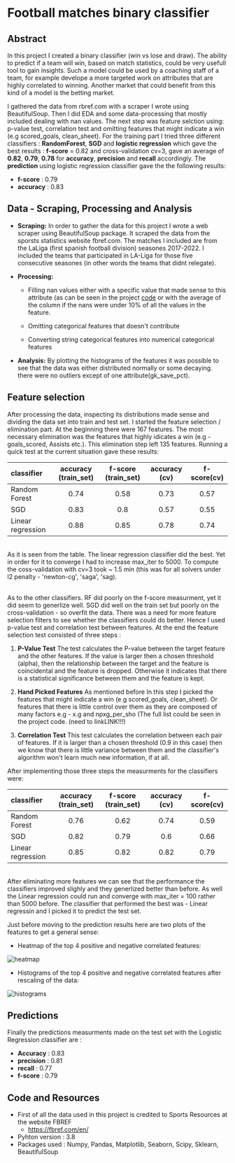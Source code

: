 # Football matches binary classifier 


## Abstract 
In this project I created a binary classifier (win vs lose and draw). The ability to predict if a team will win, based on match statistics, could be very usefull tool to gain insights. Such a model could be used by a coaching staff of a team, for example develope a more targeted work on attributes that are highly correlated to winning. Another market that could benefit from this kind of a model is the betting market.

I gathered the data from rbref.com with a scraper I wrote using BeautifulSoup. Then I did EDA and some data-processing that mostly included dealing with nan values. The next step was feature selction using: p-value test, correlation test and omitting features that might indicate a win (e.g scored_goals, clean_sheet). 
For the training part I tried three different classifiers : **RandomForest**, **SGD** and **logistic regression** which gave the best results : **f-score** = 0.82 and cross-validation cv=3, gave an average of **0.82**, **0.79**, **0.78** for **accuracy**, **precision** and **recall** accordingly. 
The **prediction** using logistic regression classifier gave the the following results: 
* **f-score** : 0.79
* **accuracy** : 0.83



## Data  - Scraping, Processing and Analysis 
* **Scraping:**
      In order to gather the data for this project I wrote a web scraper using BeautifulSoup package. It scraped the data from the sporsts statistics website fbref.com. The matches I included are from the LaLiga (first spanish football   division) seasones 2017-2022. I included the teams that participated in LA-Liga for those five consecutive seasones (in other words the teams that didnt relegate).

* **Processing:**  
     - Filling nan values either with a specific value that made sense to this attribute (as can be seen in the project [code](https://github.com/yona-av/la_liga_project/blob/main/project_code.ipynb) or with the average of the column if the nans were under 10% of all the values in the feature.
     
     - Omitting categorical features that doesn't contribute 
     - Converting string categorical features into numerical categorical features 
          

* **Analysis:**
      By plotting the histograms of the features it was possible to see that the data was either distributed normally  or  some decaying. there were no outliers except of one attribute(gk_save_pct).   



    
       
    



## Feature selection 
After processing the data, inspecting its distributions made sense and dividing the data set into train and test set. 
I started the feature selection / elimination part. At the beginning there were 167 features. The most necessary elimination was the features that highly idicates a win (e.g - goals_scored, Assists etc.). This elimination step left 135 features. 
Running a quick test at the current situation gave these results:


| classifier        |accuracy (train_set)| f-score (train_set)   | accuracy (cv)      | f-score(cv) |
| :-------------    | :-----------------:|  :------------------: |:------------------:|:-----------:|
| Random Forest     |  0.74              |  0.58                 |   0.73             |  0.57       |
| SGD               |  0.83              |  0.8                  |   0.57             |  0.55       |
| Linear regression |  0.88              |  0.85                 |   0.78             |  0.74       |

<br>As it is seen from the table. The linear regression classifier did the best. Yet in order for it to converge I had to increase max_iter to 5000. To compute the coss-validation with cv=3 took ~ 1.5 min (this was for all solvers under l2 penalty - 'newton-cg', 'saga', 'sag).

<br>As to the other classifiers. RF did poorly on the f-score measurment, yet it did seem to generlize well. 
SGD did well on the train set but poorly on the cross-validation - so overfit the data. There was a need for more feature selection filters to see whether the classifiers could do better. Hence I used p-value test and correlation test between features. At the end the feature selection test consisted of three steps : 

1.   **P-Value Test** 
         The test calculates the P-value between the target feature and the other features. If the value is larger then a 
         chosen threshold (alpha), then the relationship between the target and the feature is coincidental and the feature 
         is dropped. Otherwise it indicates that there is a statistical significance between them and the feature is kept.
         
2. **Hand Picked Features**
       As mentioned before In this step I picked the features that might indicate a win (e.g scored_goals, clean_sheet). Or features that there is little control over them as they are composed of many factors e.g - x.g and npxg_per_sho (The full list could be seen in the project code. (need to linkLINK!!!)
       
3. **Correlation Test**
       This test calculates the correlation between each pair of features. If it is larger than a chosen threshold (0.9 in this case) then we know that there is little variance between them and the classifier's algorithm won't learn much new information, if at all.
       
After implementing those three steps the measurments for the classifiers were:

| classifier        |accuracy (train_set)| f-score (train_set)   | accuracy (cv)      | f-score(cv) |
| :-------------    | :-----------------:|  :------------------: |:------------------:|:-----------:|
| Random Forest     |  0.76              |  0.62                 |   0.74             |  0.59       |
| SGD               |  0.82              |  0.79                 |   0.6              |  0.66       |
| Linear regression |  0.85              |  0.82                 |   0.82             |  0.79       |

<br> After eliminating more features we can see that the performance the classifiers improved slighly and they generlized better than before. As well the Linear regression could run and converge with max_iter = 100 rather than 5000 before.
The classifier that performed the best was - Linear regressin and I picked it to predict the test set.     

Just before moving to the prediction results here are two plots of the features to get a general sense:
* Heatmap of the top 4 positive and negative correlated features:




![heatmap](https://github.com/yona-av/la_liga_project/blob/main/plots/heatmapgit.png)







* Histograms of the top 4 positive and negative correlated features after rescaling of the data:

![histograms](https://github.com/yona-av/la_liga_project/blob/main/plots/histogramsgit.png)

## Predictions
Finally the predictions measurments made on the test set with the Logistic Regression classifier are : 
* **Accuracy** : 0.83
* **precision** : 0.81
* **recall** : 0.77
* **f-score** : 0.79

## Code and Resources 
* First of all the data used in this project is credited to Sports Resources at the website FBREF 
  - https://fbref.com/en/
* Pyhton version : 3.8
* Packages used : Numpy, Pandas, Matplotlib, Seaborn, Scipy, Sklearn, BeautifulSoup
